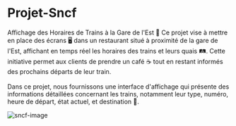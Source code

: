 # Projet-Sncf
Affichage des Horaires de Trains à la Gare de l'Est  🚅
Ce projet vise à mettre en place des écrans 🖥️ dans un restaurant situé à proximité de la gare de l'Est, affichant en temps réel les horaires des trains et leurs quais 🛤️. Cette initiative permet aux clients de prendre un café ☕ tout en restant informés des prochains départs de leur train. <br> <br>
Dans ce projet, nous fournissons une interface d'affichage qui présente des informations détaillées concernant les trains, notamment leur type, numéro, heure de départ, état actuel, et destination 🚄.

![sncf-image](https://github.com/Kvn9/Projet-Sncf/assets/102222982/534ff995-dbc9-4720-9a7b-faf4ab3badfa)
